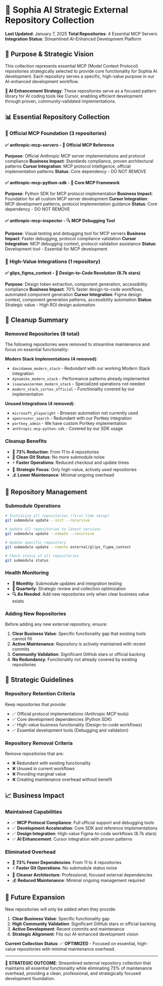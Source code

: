 # 🚀 Sophia AI Strategic External Repository Collection

**Last Updated**: January 7, 2025
**Total Repositories**: 4 Essential MCP Servers
**Integration Status**: Streamlined AI-Enhanced Development Platform

## 🎯 Purpose & Strategic Vision

This collection represents essential MCP (Model Context Protocol) repositories strategically selected to provide core functionality for Sophia AI development. Each repository serves a specific, high-value purpose in our AI-enhanced development workflow.

**🧠 AI Enhancement Strategy**: These repositories serve as a focused pattern library for AI coding tools like Cursor, enabling efficient development through proven, community-validated implementations.

## 📊 Essential Repository Collection

### 🤖 **Official MCP Foundation (3 repositories)**

#### ✅ **anthropic-mcp-servers** - 🤖 Official MCP Reference
**Purpose**: Official Anthropic MCP server implementations and protocol compliance
**Business Impact**: Standards compliance, proven architectural patterns
**Cursor Integration**: MCP protocol intelligence, official implementation patterns
**Status**: Core dependency - DO NOT REMOVE

#### ✅ **anthropic-mcp-python-sdk** - 🐍 Core MCP Framework
**Purpose**: Python SDK for MCP protocol implementation
**Business Impact**: Foundation for all custom MCP server development
**Cursor Integration**: MCP development patterns, protocol implementation guidance
**Status**: Core dependency - DO NOT REMOVE

#### ✅ **anthropic-mcp-inspector** - 🔍 MCP Debugging Tool
**Purpose**: Visual testing and debugging tool for MCP servers
**Business Impact**: Faster debugging, protocol compliance validation
**Cursor Integration**: MCP debugging context, protocol validation assistance
**Status**: Development tool - Essential for MCP development

### 🎨 **High-Value Integrations (1 repository)**

#### ✅ **glips_figma_context** - 🎨 Design-to-Code Revolution (8.7k stars)
**Purpose**: Design token extraction, component generation, accessibility compliance
**Business Impact**: 70% faster design-to-code workflows, automated component generation
**Cursor Integration**: Figma design context, component generation patterns, accessibility automation
**Status**: Strategic value - High ROI design automation

## 🧹 **Cleanup Summary**

### **Removed Repositories (8 total)**
The following repositories were removed to streamline maintenance and focus on essential functionality:

**Modern Stack Implementations (4 removed)**:
- `davidamom_modern_stack` - Redundant with our working Modern Stack integration
- `dynamike_modern_stack` - Performance patterns already implemented
- `isaacwasserman_modern_stack` - Specialized operations not needed
- `modern_stack_cortex_official` - Functionality covered by our implementation

**Unused Integrations (4 removed)**:
- `microsoft_playwright` - Browser automation not currently used
- `openrouter_search` - Redundant with our Portkey integration
- `portkey_admin` - We have custom Portkey implementation
- `anthropic-mcp-python-sdk` - Covered by our SDK usage

### **Cleanup Benefits**
- 🚀 **73% Reduction**: From 11 to 4 repositories
- 🧹 **Clean Git Status**: No more submodule noise
- ⚡ **Faster Operations**: Reduced checkout and update times
- 🎯 **Strategic Focus**: Only high-value, actively used repositories
- 💰 **Lower Maintenance**: Minimal ongoing overhead

## 🔧 Repository Management

### **Submodule Operations**
```bash
# Initialize all repositories (first time setup)
git submodule update --init --recursive

# Update all repositories to latest versions
git submodule update --remote --recursive

# Update specific repository
git submodule update --remote external/glips_figma_context

# Check status of all repositories
git submodule status
```

### **Health Monitoring**
- **📅 Monthly**: Submodule updates and integration testing
- **📅 Quarterly**: Strategic review and collection optimization
- **🔍 As Needed**: Add new repositories only when clear business value exists

### **Adding New Repositories**
Before adding any new external repository, ensure:
1. **Clear Business Value**: Specific functionality gap that existing tools cannot fill
2. **Active Maintenance**: Repository is actively maintained with recent commits
3. **Community Validation**: Significant GitHub stars or official backing
4. **No Redundancy**: Functionality not already covered by existing repositories

## 🎯 **Strategic Guidelines**

### **Repository Retention Criteria**
Keep repositories that provide:
- ✅ Official protocol implementations (Anthropic MCP tools)
- ✅ Core development dependencies (Python SDK)
- ✅ High-value business functionality (Design-to-code workflows)
- ✅ Essential development tools (Debugging and validation)

### **Repository Removal Criteria**
Remove repositories that are:
- ❌ Redundant with existing functionality
- ❌ Unused in current workflows
- ❌ Providing marginal value
- ❌ Creating maintenance overhead without benefit

## 📈 **Business Impact**

### **Maintained Capabilities**
- ✅ **MCP Protocol Compliance**: Full official support and debugging tools
- ✅ **Development Acceleration**: Core SDK and reference implementations
- ✅ **Design Integration**: High-value Figma-to-code workflows (8.7k stars)
- ✅ **AI Enhancement**: Cursor integration with proven patterns

### **Eliminated Overhead**
- 🚀 **73% Fewer Dependencies**: From 11 to 4 repositories
- ⚡ **Faster Git Operations**: No submodule status noise
- 🧹 **Cleaner Architecture**: Professional, focused external dependencies
- 💰 **Reduced Maintenance**: Minimal ongoing management required

## 🔮 **Future Expansion**

New repositories will only be added when they provide:
1. **Clear Business Value**: Specific functionality gap
2. **High Community Validation**: Significant GitHub stars or official backing
3. **Active Development**: Recent commits and maintenance
4. **Strategic Alignment**: Fits our AI-enhanced development vision

**Current Collection Status**: ✅ **OPTIMIZED** - Focused on essential, high-value repositories with minimal maintenance overhead.

---

**🎯 STRATEGIC OUTCOME**: Streamlined external repository collection that maintains all essential functionality while eliminating 73% of maintenance overhead, providing a clean, professional, and strategically focused development foundation.

